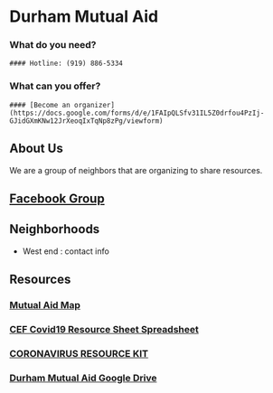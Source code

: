 # Durham Mutual Aid

### What do you need?    
    #### Hotline: (919) 886-5334

### What can you offer?    
    #### [Become an organizer](https://docs.google.com/forms/d/e/1FAIpQLSfv31IL5Z0drfou4PzIj-GJidGXmKNw12JrXeoqIxTqNp8zPg/viewform)

## About Us
We are a group of neighbors that are organizing to share resources.

## [Facebook Group](https://www.facebook.com/groups/durhammutualaid/?multi_permalinks=142510123849515&notif_id=1585230408132059&notif_t=group_highlights)

## Neighborhoods
- West end : contact info

## Resources

### [Mutual Aid Map](https://www.google.com/maps/d/u/6/viewer?ll=36.00344142519591%2C-78.92092485&z=13&mid=1gP0wIxVpytj1V7N4JK-xG8O43rQnpm4y)

### [CEF Covid19 Resource Sheet Spreadsheet](https://docs.google.com/spreadsheets/d/1oASQ_jeqC578BvcTtRLv7mj59TVJlR3Mx1LSTXaNpr0/edit?ts=5e729f53#gid=1080129231)

### [CORONAVIRUS RESOURCE KIT](https://docs.google.com/document/d/1Rcan4C_e6OBFBI5bUn7MtYK74Ab-WarxyJmDvZUI_YA/preview)

### [Durham Mutual Aid Google Drive](https://drive.google.com/open?id=198-qqcBiat_jqHJP0CWmpfb6PZLPbZs4)
